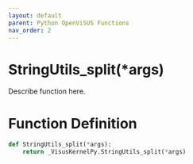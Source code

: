 ```yaml
---
layout: default
parent: Python OpenViSUS Functions
nav_order: 2
---
```


# StringUtils_split(*args)

Describe function here.

# Function Definition

```python
def StringUtils_split(*args):
    return _VisusKernelPy.StringUtils_split(*args)
```